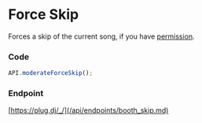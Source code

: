 # Force Skip

Forces a skip of the current song, if you have [permission](/api/roles.md).

### Code

```js
API.moderateForceSkip();
```

### Endpoint

[https://plug.dj/_/](/api/endpoints/booth_skip.md)
